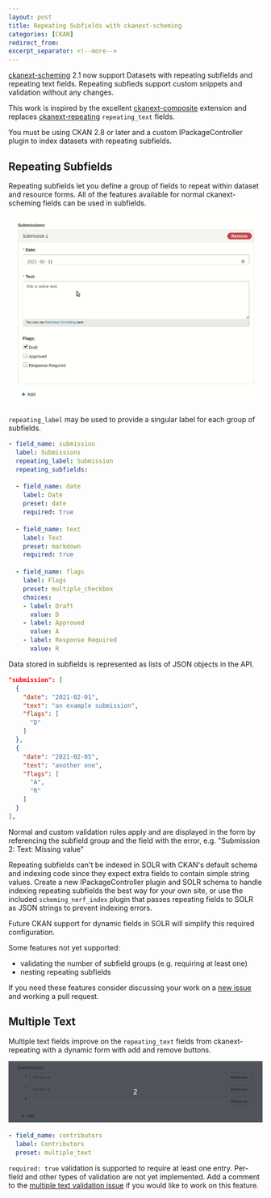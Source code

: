 ```yaml
---
layout: post
title: Repeating Subfields with ckanext-scheming
categories: [CKAN]
redirect_from:
excerpt_separator: <!--more-->
---
```


[ckanext-scheming](https://github.com/ckan/ckanext-scheming) 2.1
now support Datasets with repeating subfields and repeating text fields.
Repeating subfieds support custom snippets and validation without any changes.

This work is inspired by the excellent [ckanext-composite](https://github.com/EnviDat/ckanext-composite)
extension and replaces [ckanext-repeating](https://github.com/open-data/ckanext-repeating) `repeating_text`
fields.

You must be using CKAN 2.8 or later and a custom IPackageController plugin to index datasets with repeating
subfields.

<!--more-->

## Repeating Subfields

Repeating subfields let you define a group of fields to repeat within dataset and resource forms.
All of the features available for normal ckanext-scheming fields can be used in subfields.

![ckanext-scheming repeating fields](/images/repeating_subfields.gif)

`repeating_label` may be used to provide a singular label for each group of subfields.

```yaml
- field_name: submission
  label: Submissions
  repeating_label: Submission
  repeating_subfields:

  - field_name: date
    label: Date
    preset: date
    required: true

  - field_name: text
    label: Text
    preset: markdown
    required: true

  - field_name: flags
    label: Flags
    preset: multiple_checkbox
    choices:
    - label: Draft
      value: D
    - label: Approved
      value: A
    - label: Response Required
      value: R
```

Data stored in subfields is represented as lists of JSON objects in the API.

```json
"submission": [
  {
    "date": "2021-02-01",
    "text": "an example submission",
    "flags": [
      "D"
    ]
  },
  {
    "date": "2021-02-05",
    "text": "another one",
    "flags": [
      "A",
      "R"
    ]
  }
],
```

Normal and custom validation rules apply and are displayed in the form by referencing the subfield
group and the field with the error, e.g. "Submission 2: Text: Missing value"

Repeating subfields can't be indexed in SOLR with CKAN's default schema and indexing code since
they expect extra fields to contain simple string values. Create a new IPackageController plugin
and SOLR schema to handle indexing repeating subfields the best way for your own site, or use the
included `scheming_nerf_index` plugin that passes repeating fields to SOLR as JSON strings to
prevent indexing errors.

Future CKAN support for dynamic fields in SOLR will simplify this required configuration.

Some features not yet supported:
 - validating the number of subfield groups (e.g. requiring at least one)
 - nesting repeating subfields

If you need these features consider discussing your work on a
[new issue](https://github.com/ckan/ckanext-scheming/issues/new) and working a pull request.


## Multiple Text

Multiple text fields improve on the `repeating_text` fields from ckanext-repeating with a dynamic form
with add and remove buttons.

![ckanext-scheming multiple_text](/images/multiple_text.gif)

```yaml
- field_name: contributors
  label: Contributors
  preset: multiple_text
```

`required: true` validation is supported to require at least one entry. Per-field and other types of
validation are not yet implemented. Add a comment to the
[multiple text validation issue](https://github.com/ckan/ckanext-scheming/issues/276)
if you would like to work on this feature.
